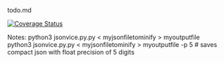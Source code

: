 todo.md

[![Coverage Status](https://coveralls.io/repos/github/deftio/jsonvice/badge.svg?branch=master)](https://coveralls.io/github/deftio/jsonvice?branch=master)


Notes:
python3 jsonvice.py.py < myjsonfiletominify > myoutputfile                                                             
python3 jsonvice.py.py < myjsonfiletominify > myoutputfile -p 5  # saves compact json with float precision of 5 digits 
